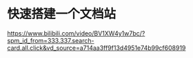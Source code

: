 # 快速搭建一个文档站

https://www.bilibili.com/video/BV1XW4y1w7bc/?spm_id_from=333.337.search-card.all.click&vd_source=a714aa3ff9f13d4951e74b99cf608919
